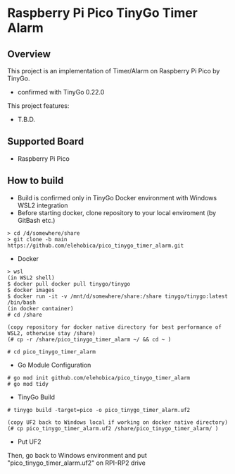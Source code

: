 # Raspberry Pi Pico TinyGo Timer Alarm
## Overview
This project is an implementation of Timer/Alarm on Raspberry Pi Pico by TinyGo.
* confirmed with TinyGo 0.22.0

This project features:
* T.B.D.

## Supported Board
* Raspberry Pi Pico

## How to build
* Build is confirmed only in TinyGo Docker environment with Windows WSL2 integration
* Before starting docker, clone repository to your local enviroment (by GitBash etc.)
```
> cd /d/somewhere/share
> git clone -b main https://github.com/elehobica/pico_tinygo_timer_alarm.git
```

* Docker
```
> wsl
(in WSL2 shell)
$ docker pull docker pull tinygo/tinygo
$ docker images
$ docker run -it -v /mnt/d/somewhere/share:/share tinygo/tinygo:latest /bin/bash
(in docker container)
# cd /share

(copy repository for docker native directory for best performance of WSL2, otherwise stay /share)
(# cp -r /share/pico_tinygo_timer_alarm ~/ && cd ~ )

# cd pico_tinygo_timer_alarm
```

* Go Module Configuration
```
# go mod init github.com/elehobica/pico_tinygo_timer_alarm
# go mod tidy
```

* TinyGo Build
```
# tinygo build -target=pico -o pico_tinygo_timer_alarm.uf2

(copy UF2 back to Windows local if working on docker native directory)
(# cp pico_tinygo_timer_alarm.uf2 /share/pico_tinygo_timer_alarm/ )
```

* Put UF2 

Then, go back to Windows environment and put "pico_tinygo_timer_alarm.uf2" on RPI-RP2 drive